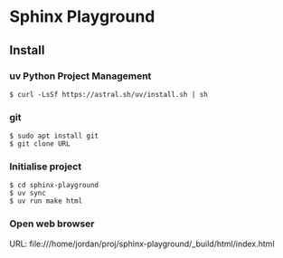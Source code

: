 # Sphinx Playground

## Install

### uv Python Project Management

``` console
$ curl -LsSf https://astral.sh/uv/install.sh | sh
```

### git

``` console
$ sudo apt install git
$ git clone URL
```

### Initialise project

```console
$ cd sphinx-playground
$ uv sync
$ uv run make html
```

### Open web browser

URL: file:///home/jordan/proj/sphinx-playground/_build/html/index.html
